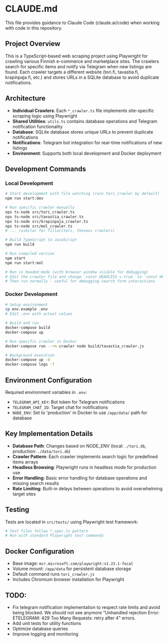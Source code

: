 # CLAUDE.md

This file provides guidance to Claude Code (claude.ai/code) when working with code in this repository.

## Project Overview

This is a TypeScript-based web scraping project using Playwright for crawling various Finnish e-commerce and marketplace sites. The crawlers search for specific items and notify via Telegram when new listings are found. Each crawler targets a different website (tori.fi, tavastia.fi, krapinpaja.fi, etc.) and stores URLs in a SQLite database to avoid duplicate notifications.

## Architecture

- **Individual Crawlers**: Each `*_crawler.ts` file implements site-specific scraping logic using Playwright
- **Shared Utilities**: `utils.ts` contains database operations and Telegram notification functionality
- **Database**: SQLite database stores unique URLs to prevent duplicate notifications
- **Notifications**: Telegram bot integration for real-time notifications of new listings
- **Environment**: Supports both local development and Docker deployment

## Development Commands

### Local Development
```bash
# Start development with file watching (runs tori_crawler by default)
npm run start:dev

# Run specific crawler manually
npx ts-node src/tori_crawler.ts
npx ts-node src/tavastia_crawler.ts
npx ts-node src/krapinpaja_crawler.ts
npx ts-node src/mol_crawler.ts
# ... (similar for fillaritori, theseus crawlers)

# Build TypeScript to JavaScript
npm run build

# Run compiled version
npm start
npm run start:mol

# Run in headed mode (with browser window visible for debugging)
# Edit the crawler file and change `const HEADLESS = true` to `const HEADLESS = false`
# Then run normally - useful for debugging search form interactions
```

### Docker Development
```bash
# Setup environment
cp env.example .env
# Edit .env with actual values

# Build and run
docker-compose build
docker-compose up

# Run specific crawler in Docker
docker-compose run --rm crawler node build/tavastia_crawler.js

# Background execution
docker-compose up -d
docker-compose logs -f
```

## Environment Configuration

Required environment variables in `.env`:
- `TELEGRAM_API_KEY`: Bot token for Telegram notifications
- `TELEGRAM_CHAT_ID`: Target chat for notifications
- `NODE_ENV`: Set to 'production' in Docker to use `/app/data/` path for database

## Key Implementation Details

- **Database Path**: Changes based on NODE_ENV (local: `./tori.db`, production: `./data/tori.db`)
- **Crawler Pattern**: Each crawler implements search logic for predefined items arrays
- **Headless Browsing**: Playwright runs in headless mode for production use
- **Error Handling**: Basic error handling for database operations and missing search results
- **Rate Limiting**: Built-in delays between operations to avoid overwhelming target sites

## Testing

Tests are located in `src/tests/` using Playwright test framework:
```bash
# Test files follow *.spec.ts pattern
# Run with standard Playwright test commands
```

## Docker Configuration

- Base image: `mcr.microsoft.com/playwright:v1.23.1-focal`
- Volume mount: `/app/data` for persistent database storage
- Default command runs `tori_crawler.js`
- Includes Chromium browser installation for Playwright

## TODO:

- Fix telegram notification implementation to respect rate limits and avoid being blocked. We should not see anymore "Unhandled rejection Error: ETELEGRAM: 429 Too Many Requests: retry after 4" errors.
- Add unit tests for utility functions
- Optimize database queries
- Improve logging and monitoring